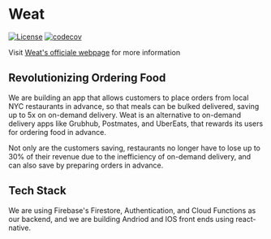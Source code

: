 # Weat

[![License](https://img.shields.io/badge/License-Apache%202.0-blue.svg)](https://opensource.org/licenses/Apache-2.0) [![codecov](https://codecov.io/gh/LucasTJerez/Weat/branch/master/graph/badge.svg?token=0Z3X8WV6UI)](https://codecov.io/gh/LucasTJerez/Weat)

Visit [Weat's officiale webpage](https://www.weat4you.com/) for more information


## Revolutionizing Ordering Food

We are building an app that allows customers to place orders from local NYC restaurants in advance, so that meals can be bulked delivered, saving up to 5x on on-demand delivery. Weat is an alternative to on-demand delivery apps like Grubhub, Postmates, and UberEats, that rewards its users for ordering food in advance.

Not only are the customers saving, restaurants no longer have to lose up to 30% of their revenue due to the inefficiency of on-demand delivery, and can also save by preparing orders in advance.

## Tech Stack

We are using Firebase's Firestore, Authentication, and Cloud Functions as our backend, and we are building Andriod and IOS front ends using react-native.
